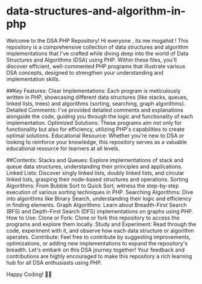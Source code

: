 # data-structures-and-algorithm-in-php

Welcome to the DSA PHP Repository!
Hi everyone , its me mogahid !
This repository is a comprehensive collection of data structures and algorithm implementations that I've crafted while diving deep into the world of Data Structures and Algorithms (DSA) using PHP. Within these files, you'll discover efficient, well-commented PHP programs that illustrate various DSA concepts, designed to strengthen your understanding and implementation skills.

##Key Features:
Clear Implementations: Each program is meticulously written in PHP, showcasing different data structures (like stacks, queues, linked lists, trees) and algorithms (sorting, searching, graph algorithms).
Detailed Comments: I've provided detailed comments and explanations alongside the code, guiding you through the logic and functionality of each implementation.
Optimized Solutions: These programs aim not only for functionality but also for efficiency, utilizing PHP's capabilities to create optimal solutions.
Educational Resource: Whether you're new to DSA or looking to reinforce your knowledge, this repository serves as a valuable educational resource for learners at all levels.

##Contents:
Stacks and Queues: Explore implementations of stack and queue data structures, understanding their principles and applications.
Linked Lists: Discover singly linked lists, doubly linked lists, and circular linked lists, grasping their node-based structures and operations.
Sorting Algorithms: From Bubble Sort to Quick Sort, witness the step-by-step execution of various sorting techniques in PHP.
Searching Algorithms: Dive into algorithms like Binary Search, understanding their logic and efficiency in finding elements.
Graph Algorithms: Learn about Breadth-First Search (BFS) and Depth-First Search (DFS) implementations on graphs using PHP.
How to Use:
Clone or Fork: Clone or fork this repository to access the programs and explore them locally.
Study and Experiment: Read through the code, experiment with it, and observe how each data structure or algorithm operates.
Contribute: Feel free to contribute by suggesting improvements, optimizations, or adding new implementations to expand the repository's breadth.
Let's embark on this DSA journey together! Your feedback and contributions are highly encouraged to make this repository a rich learning hub for all DSA enthusiasts using PHP.

Happy Coding! 🚀✨
